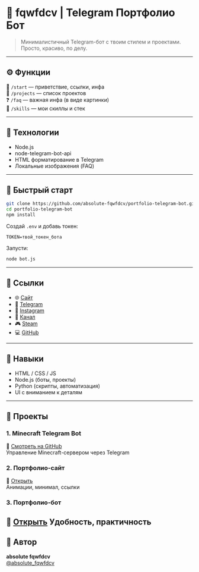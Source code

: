 # 🧠 fqwfdcv | Telegram Портфолио Бот

> Минималистичный Telegram-бот с твоим стилем и проектами. Просто, красиво, по делу.

---

## ⚙️ Функции

📌 `/start` — приветствие, ссылки, инфа  
📁 `/projects` — список проектов  
❓ `/faq` — важная инфа (в виде картинки)  
🧠 `/skills` — мои скиллы и стек

---

## 🧩 Технологии

- Node.js
- node-telegram-bot-api
- HTML форматирование в Telegram
- Локальные изображения (FAQ)

---

## 🚀 Быстрый старт

```bash
git clone https://github.com/absolute-fqwfdcv/portfolio-telegram-bot.git
cd portfolio-telegram-bot
npm install
```

Создай `.env` и добавь токен:

```
TOKEN=твой_токен_бота
```

Запусти:

```bash
node bot.js
```

---

## 🔗 Ссылки

- 🌐 [Сайт](https://fqwfdcv.github.io/fqwfdcv/)
- 💬 [Telegram](https://t.me/absolute_fqwfdcv)
- 📸 [Instagram](https://instagram.com/fqwfdcv)
- 💎 [Канал](https://t.me/logovo_ilyshi)
- 🎮 [Steam](https://steamcommunity.com/id/fqwfdcv/)
- 💻 [GitHub](https://github.com/fqwfdcv)

---

## 🧠 Навыки

- HTML / CSS / JS  
- Node.js (боты, проекты)  
- Python (скрипты, автоматизация)  
- UI с вниманием к деталям

---

## 📂 Проекты

### 1. Minecraft Telegram Bot  
🔗 [Смотреть на GitHub](https://github.com/absolute-fqwfdcv/minecraft-telegram-bot)  
Управление Minecraft-сервером через Telegram

### 2. Портфолио-сайт  
🔗 [Открыть](https://fqwfdcv.github.io/fqwfdcv/)  
Анимации, минимал, ссылки

### 3. Портфолио-бот  
🔗 [Открыть](https://fqwfdcv.github.io/fqwfdcv/)
Удобность, практичность
---

## 📌 Автор

**absolute fqwfdcv**  
[@absolute_fqwfdcv](https://t.me/absolute_fqwfdcv)
